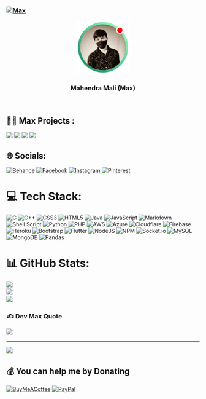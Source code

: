 
### [![Max](https://img.shields.io/badge/Mahendraplus-Max-blue)](https://github.com/mahendraplus/mahendraplus)

<p align="center">
  <img width="140" height="140" src="1.png">
</p>

<h3 align="center">Mahendra Mali (Max)</h3>
<br>

## 🧑‍💻 Max Projects :
 [![](https://img.shields.io/badge/SMS_Bomber-v1.3-yellow)](https://mahendraplus.github.io/SMS-Bomber)
 [![](https://img.shields.io/badge/B4Bomber-v1.1-red)](https://github.com/mahendraplus/b4bomber)
 [![](https://img.shields.io/badge/WiFi_Wobble-Hacking_Tool-grren)](https://github.com/mahendraplus/WiFi-Wobble)
 [![](https://img.shields.io/badge/Realme_U1-Lag_Solve_Script-orange)](https://github.com/mahendraplus/Realme-U1)
## 🌐 Socials:
[![Behance](https://img.shields.io/badge/Behance-1769ff?logo=behance&logoColor=white)](https://behance.net/m4u-xt) [![Facebook](https://img.shields.io/badge/Facebook-%231877F2.svg?logo=Facebook&logoColor=white)](https://facebook.com/m4u.xt) [![Instagram](https://img.shields.io/badge/Instagram-%23E4405F.svg?logo=Instagram&logoColor=white)](https://instagram.com/m4u.xt) [![Pinterest](https://img.shields.io/badge/Pinterest-%23E60023.svg?logo=Pinterest&logoColor=white)](https://pinterest.com/m4u_) 

# 💻 Tech Stack:
![C](https://img.shields.io/badge/c-%2300599C.svg?style=for-the-badge&logo=c&logoColor=white) ![C++](https://img.shields.io/badge/c++-%2300599C.svg?style=for-the-badge&logo=c%2B%2B&logoColor=white) ![CSS3](https://img.shields.io/badge/css3-%231572B6.svg?style=for-the-badge&logo=css3&logoColor=white) ![HTML5](https://img.shields.io/badge/html5-%23E34F26.svg?style=for-the-badge&logo=html5&logoColor=white) ![Java](https://img.shields.io/badge/java-%23ED8B00.svg?style=for-the-badge&logo=java&logoColor=white) ![JavaScript](https://img.shields.io/badge/javascript-%23323330.svg?style=for-the-badge&logo=javascript&logoColor=%23F7DF1E) ![Markdown](https://img.shields.io/badge/markdown-%23000000.svg?style=for-the-badge&logo=markdown&logoColor=white) ![Shell Script](https://img.shields.io/badge/shell_script-%23121011.svg?style=for-the-badge&logo=gnu-bash&logoColor=white) ![Python](https://img.shields.io/badge/python-3670A0?style=for-the-badge&logo=python&logoColor=ffdd54) ![PHP](https://img.shields.io/badge/php-%23777BB4.svg?style=for-the-badge&logo=php&logoColor=white) ![AWS](https://img.shields.io/badge/AWS-%23FF9900.svg?style=for-the-badge&logo=amazon-aws&logoColor=white) ![Azure](https://img.shields.io/badge/azure-%230072C6.svg?style=for-the-badge&logo=azure-devops&logoColor=white) ![Cloudflare](https://img.shields.io/badge/Cloudflare-F38020?style=for-the-badge&logo=Cloudflare&logoColor=white) ![Firebase](https://img.shields.io/badge/firebase-%23039BE5.svg?style=for-the-badge&logo=firebase) ![Heroku](https://img.shields.io/badge/heroku-%23430098.svg?style=for-the-badge&logo=heroku&logoColor=white) ![Bootstrap](https://img.shields.io/badge/bootstrap-%23563D7C.svg?style=for-the-badge&logo=bootstrap&logoColor=white) ![Flutter](https://img.shields.io/badge/Flutter-%2302569B.svg?style=for-the-badge&logo=Flutter&logoColor=white) ![NodeJS](https://img.shields.io/badge/node.js-6DA55F?style=for-the-badge&logo=node.js&logoColor=white) ![NPM](https://img.shields.io/badge/NPM-%23000000.svg?style=for-the-badge&logo=npm&logoColor=white) ![Socket.io](https://img.shields.io/badge/Socket.io-black?style=for-the-badge&logo=socket.io&badgeColor=010101)   ![MySQL](https://img.shields.io/badge/mysql-%2300f.svg?style=for-the-badge&logo=mysql&logoColor=white) ![MongoDB](https://img.shields.io/badge/MongoDB-%234ea94b.svg?style=for-the-badge&logo=mongodb&logoColor=white)     ![Pandas](https://img.shields.io/badge/pandas-%23150458.svg?style=for-the-badge&logo=pandas&logoColor=white)  
# 📊 GitHub Stats:
![](https://github-readme-stats.vercel.app/api?username=mahendraplus&theme=highcontrast&hide_border=false&include_all_commits=true&count_private=false)<br/>
![](https://github-readme-streak-stats.herokuapp.com/?user=mahendraplus&theme=highcontrast&hide_border=false)<br/>
![](https://github-readme-stats.vercel.app/api/top-langs/?username=mahendraplus&theme=highcontrast&hide_border=false&include_all_commits=true&count_private=false&layout=compact)

### ✍️ Dev Max Quote
![](https://quotes-github-readme.vercel.app/api?type=horizontal&theme=tokyonight)


---
[![](https://visitcount.itsvg.in/api?id=mahendraplus&icon=8&color=1)](https://visitcount.itsvg.in)

  ## 💰 You can help me by Donating
  [![BuyMeACoffee](https://img.shields.io/badge/Buy%20Me%20a%20Coffee-ffdd00?style=for-the-badge&logo=buy-me-a-coffee&logoColor=black)](https://buymeacoffee.com/m4uu) [![PayPal](https://img.shields.io/badge/PayPal-00457C?style=for-the-badge&logo=paypal&logoColor=white)](https://paypal.me/mahendra7i7) 

 
  
